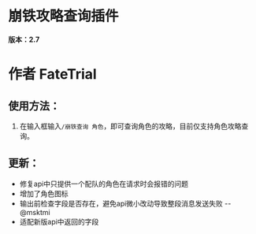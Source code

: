 # 崩铁攻略查询插件

**版本：2.7**

# 作者 FateTrial

## 使用方法：

1. 在输入框输入`/崩铁查询 角色`，即可查询角色的攻略，目前仅支持角色攻略查询。

## 更新：
- 修复api中只提供一个配队的角色在请求时会报错的问题
- 增加了角色图标
- 输出前检查字段是否存在，避免api微小改动导致整段消息发送失败 --@msktmi
- 适配新版api中返回的字段